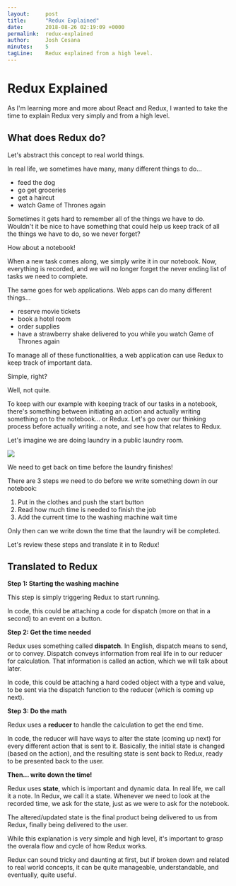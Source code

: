 ```yaml
---
layout:     post
title:      "Redux Explained"
date:       2018-08-26 02:19:09 +0000
permalink:  redux-explained
author:     Josh Cesana
minutes:    5
tagLine:    Redux explained from a high level.
---
```


# Redux Explained

As I'm learning more and more about React and Redux, I wanted to take the time to explain Redux very simply and from a high level.

## What does Redux do?

Let's abstract this concept to real world things.

In real life, we sometimes have many, many different things to do...
* feed the dog
* go get groceries
* get a haircut
* watch Game of Thrones again

Sometimes it gets hard to remember all of the things we have to do. Wouldn't it be nice to have something that could help us keep track of all the things we have to do, so we never forget?

How about a notebook!

When a new task comes along, we simply write it in our notebook. Now, everything is recorded, and we will no longer forget the never ending list of tasks we need to complete.

The same goes for web applications. Web apps can do many different things...
* reserve movie tickets
* book a hotel room
* order supplies
* have a strawberry shake delivered to you while you watch Game of Thrones again

To manage all of these functionalities, a web application can use Redux to keep track of important data.

Simple, right?

Well, not quite.

To keep with our example with keeping track of our tasks in a notebook, there's something between initiating an action and actually writing something on to the notebook... or Redux. Let's go over our thinking process before actually writing a note, and see how that relates to Redux.

Let's imagine we are doing laundry in a public laundry room.

![](https://media.giphy.com/media/l4pTfgcD0h5G6VYgo/giphy.gif)

We need to get back on time before the laundry finishes!

There are 3 steps we need to do before we write something down in our notebook:

1. Put in the clothes and push the start button
2. Read how much time is needed to finish the job
3. Add the current time to the washing machine wait time

Only then can we write down the time that the laundry will be completed.

Let's review these steps and translate it in to Redux!

## Translated to Redux

**Step 1: Starting the washing machine**

This step is simply triggering Redux to start running.

In code, this could be attaching a code for dispatch (more on that in a second) to an event on a button.

**Step 2: Get the time needed**

Redux uses something called **dispatch**. In English, dispatch means to send, or to convey. Dispatch conveys information from real life in to our reducer for calculation. That information is called an action, which we will talk about later.

In code, this could be attaching a hard coded object with a type and value, to be sent via the dispatch function to the reducer (which is coming up next).

**Step 3: Do the math**

Redux uses a **reducer** to handle the calculation to get the end time.

In code, the reducer will have ways to alter the state (coming up next) for every different action that is sent to it. Basically, the initial state is changed (based on the action), and the resulting state is sent back to Redux, ready to be presented back to the user.

**Then... write down the time!**

Redux uses **state**, which is important and dynamic data. In real life, we call it a note. In Redux, we call it a state. Whenever we need to look at the recorded time, we ask for the state, just as we were to ask for the notebook.

The altered/updated state is the final product being delivered to us from Redux, finally being delivered to the user.

While this explanation is very simple and high level, it's important to grasp the overala flow and cycle of how Redux works.

Redux can sound tricky and daunting at first, but if broken down and related to real world concepts, it can be quite manageable, understandable, and eventually, quite useful.
